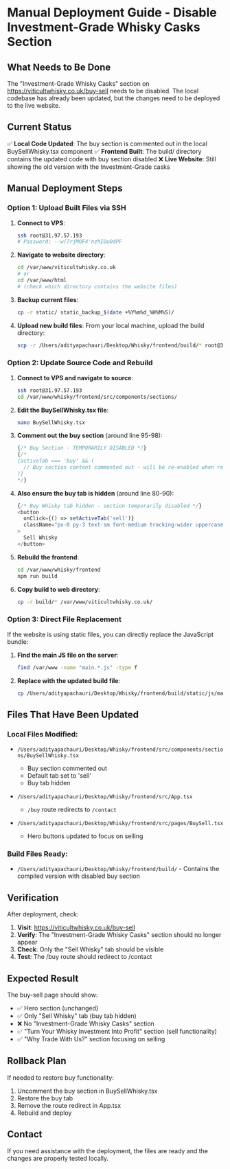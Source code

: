 # Manual Deployment Guide - Disable Investment-Grade Whisky Casks Section

## What Needs to Be Done

The "Investment-Grade Whisky Casks" section on https://viticultwhisky.co.uk/buy-sell needs to be disabled. The local codebase has already been updated, but the changes need to be deployed to the live website.

## Current Status

✅ **Local Code Updated**: The buy section is commented out in the local BuySellWhisky.tsx component
✅ **Frontend Built**: The build/ directory contains the updated code with buy section disabled
❌ **Live Website**: Still showing the old version with the Investment-Grade casks

## Manual Deployment Steps

### Option 1: Upload Built Files via SSH

1. **Connect to VPS**:
   ```bash
   ssh root@31.97.57.193
   # Password: --w(7rjMOF4'nzhIOuOdPF
   ```

2. **Navigate to website directory**:
   ```bash
   cd /var/www/viticultwhisky.co.uk
   # or 
   cd /var/www/html
   # (check which directory contains the website files)
   ```

3. **Backup current files**:
   ```bash
   cp -r static/ static_backup_$(date +%Y%m%d_%H%M%S)/
   ```

4. **Upload new build files**:
   From your local machine, upload the build directory:
   ```bash
   scp -r /Users/adityapachauri/Desktop/Whisky/frontend/build/* root@31.97.57.193:/var/www/viticultwhisky.co.uk/
   ```

### Option 2: Update Source Code and Rebuild

1. **Connect to VPS and navigate to source**:
   ```bash
   ssh root@31.97.57.193
   cd /var/www/whisky/frontend/src/components/sections/
   ```

2. **Edit the BuySellWhisky.tsx file**:
   ```bash
   nano BuySellWhisky.tsx
   ```

3. **Comment out the buy section** (around line 95-98):
   ```typescript
   {/* Buy Section - TEMPORARILY DISABLED */}
   {/* 
   {activeTab === 'buy' && (
     // Buy section content commented out - will be re-enabled when requested
   )}
   */}
   ```

4. **Also ensure the buy tab is hidden** (around line 80-90):
   ```typescript
   {/* Buy Whisky tab hidden - section temporarily disabled */}
   <button
     onClick={() => setActiveTab('sell')}
     className="px-8 py-3 text-sm font-medium tracking-wider uppercase transition-all duration-300 bg-gradient-to-r from-antique-gold via-premium-gold to-bright-gold text-primary-black"
   >
     Sell Whisky
   </button>
   ```

5. **Rebuild the frontend**:
   ```bash
   cd /var/www/whisky/frontend
   npm run build
   ```

6. **Copy build to web directory**:
   ```bash
   cp -r build/* /var/www/viticultwhisky.co.uk/
   ```

### Option 3: Direct File Replacement

If the website is using static files, you can directly replace the JavaScript bundle:

1. **Find the main JS file on the server**:
   ```bash
   find /var/www -name "main.*.js" -type f
   ```

2. **Replace with the updated build file**:
   ```bash
   cp /Users/adityapachauri/Desktop/Whisky/frontend/build/static/js/main.*.js /path/to/website/static/js/
   ```

## Files That Have Been Updated

### Local Files Modified:
- `/Users/adityapachauri/Desktop/Whisky/frontend/src/components/sections/BuySellWhisky.tsx`
  - Buy section commented out
  - Default tab set to 'sell'
  - Buy tab hidden

- `/Users/adityapachauri/Desktop/Whisky/frontend/src/App.tsx`
  - `/buy` route redirects to `/contact`

- `/Users/adityapachauri/Desktop/Whisky/frontend/src/pages/BuySell.tsx`
  - Hero buttons updated to focus on selling

### Build Files Ready:
- `/Users/adityapachauri/Desktop/Whisky/frontend/build/` - Contains the compiled version with disabled buy section

## Verification

After deployment, check:

1. **Visit**: https://viticultwhisky.co.uk/buy-sell
2. **Verify**: The "Investment-Grade Whisky Casks" section should no longer appear
3. **Check**: Only the "Sell Whisky" tab should be visible
4. **Test**: The /buy route should redirect to /contact

## Expected Result

The buy-sell page should show:
- ✅ Hero section (unchanged)
- ✅ Only "Sell Whisky" tab (buy tab hidden)
- ❌ No "Investment-Grade Whisky Casks" section
- ✅ "Turn Your Whisky Investment Into Profit" section (sell functionality)
- ✅ "Why Trade With Us?" section focusing on selling

## Rollback Plan

If needed to restore buy functionality:
1. Uncomment the buy section in BuySellWhisky.tsx
2. Restore the buy tab
3. Remove the route redirect in App.tsx
4. Rebuild and deploy

## Contact

If you need assistance with the deployment, the files are ready and the changes are properly tested locally.